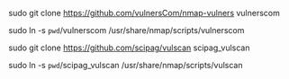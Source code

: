 
sudo git clone https://github.com/vulnersCom/nmap-vulners vulnerscom

sudo ln -s `pwd`/vulnerscom /usr/share/nmap/scripts/vulnerscom

sudo git clone https://github.com/scipag/vulscan scipag_vulscan

sudo ln -s `pwd`/scipag_vulscan /usr/share/nmap/scripts/vulscan
